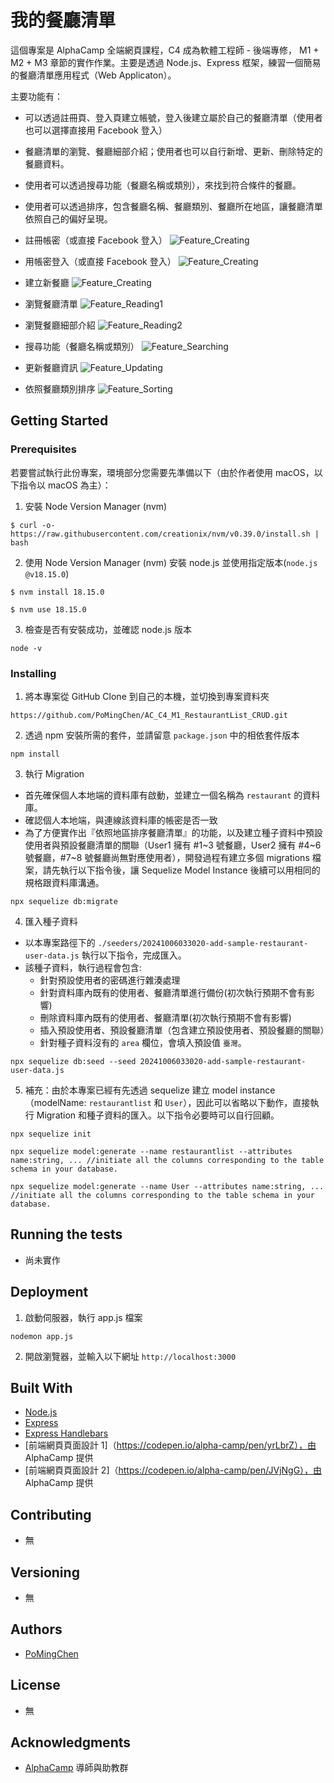 # 我的餐廳清單

這個專案是 AlphaCamp 全端網頁課程，C4 成為軟體工程師 - 後端專修， M1 + M2 + M3 章節的實作作業。主要是透過 Node.js、Express 框架，練習一個簡易的餐廳清單應用程式（Web Applicaton）。

主要功能有：

- 可以透過註冊頁、登入頁建立帳號，登入後建立屬於自己的餐廳清單（使用者也可以選擇直接用 Facebook 登入）
- 餐廳清單的瀏覽、餐廳細部介紹；使用者也可以自行新增、更新、刪除特定的餐廳資料。
- 使用者可以透過搜尋功能（餐廳名稱或類別），來找到符合條件的餐廳。
- 使用者可以透過排序，包含餐廳名稱、餐廳類別、餐廳所在地區，讓餐廳清單依照自己的偏好呈現。


- 註冊帳密（或直接 Facebook 登入）
![Feature_Creating](./public/images/Feature_Register.png)
- 用帳密登入（或直接 Facebook 登入）
![Feature_Creating](./public/images/Feature_Login.png)
- 建立新餐廳 
![Feature_Creating](./public/images/Feature_Creating.png)
- 瀏覽餐廳清單
![Feature_Reading1](./public/images/Feature_Reading1.png)
- 瀏覽餐廳細部介紹
![Feature_Reading2](./public/images/Feature_Reading2.png)
- 搜尋功能（餐廳名稱或類別）
![Feature_Searching](./public/images/Feature_Searching.png)
- 更新餐廳資訊
![Feature_Updating](./public/images/Feature_Updating.png)
- 依照餐廳類別排序
![Feature_Sorting](./public/images/Feature_Sorting.png)

## Getting Started

### Prerequisites

若要嘗試執行此份專案，環境部分您需要先準備以下（由於作者使用 macOS，以下指令以 macOS 為主）：

1. 安裝 Node Version Manager (nvm)

```
$ curl -o- https://raw.githubusercontent.com/creationix/nvm/v0.39.0/install.sh | bash
```

2. 使用 Node Version Manager (nvm) 安裝 node.js 並使用指定版本(`node.js @v18.15.0`)

```
$ nvm install 18.15.0
```

```
$ nvm use 18.15.0
```

3. 檢查是否有安裝成功，並確認 node.js 版本

```
node -v
```

### Installing

1. 將本專案從 GitHub Clone 到自己的本機，並切換到專案資料夾

```
https://github.com/PoMingChen/AC_C4_M1_RestaurantList_CRUD.git
```

2. 透過 npm 安裝所需的套件，並請留意 `package.json` 中的相依套件版本

```
npm install
```

3. 執行 Migration

- 首先確保個人本地端的資料庫有啟動，並建立一個名稱為 `restaurant` 的資料庫。
- 確認個人本地端，與連線該資料庫的帳密是否一致
- 為了方便實作出『依照地區排序餐廳清單』的功能，以及建立種子資料中預設使用者與預設餐廳清單的關聯（User1 擁有 #1~3 號餐廳，User2 擁有 #4~6 號餐廳，#7~8 號餐廳尚無對應使用者），開發過程有建立多個 migrations 檔案，請先執行以下指令後，讓 Sequelize Model Instance 後續可以用相同的規格跟資料庫溝通。

```
npx sequelize db:migrate
```

4. 匯入種子資料

- 以本專案路徑下的 `./seeders/20241006033020-add-sample-restaurant-user-data.js` 執行以下指令，完成匯入。
- 該種子資料，執行過程會包含:
  - 針對預設使用者的密碼進行雜湊處理
  - 針對資料庫內既有的使用者、餐廳清單進行備份(初次執行預期不會有影響)
  - 刪除資料庫內既有的使用者、餐廳清單(初次執行預期不會有影響)
  - 插入預設使用者、預設餐廳清單（包含建立預設使用者、預設餐廳的關聯）
  - 針對種子資料沒有的 `area` 欄位，會填入預設值 `臺灣`。

```
npx sequelize db:seed --seed 20241006033020-add-sample-restaurant-user-data.js
```

5. 補充：由於本專案已經有先透過 sequelize 建立 model instance（modelName: `restaurantlist` 和 `User`），因此可以省略以下動作，直接執行 Migration 和種子資料的匯入。以下指令必要時可以自行回顧。

```
npx sequelize init
```

```
npx sequelize model:generate --name restaurantlist --attributes name:string, ... //initiate all the columns corresponding to the table schema in your database.
```

```
npx sequelize model:generate --name User --attributes name:string, ... //initiate all the columns corresponding to the table schema in your database.
```

## Running the tests

- 尚未實作

## Deployment

1. 啟動伺服器，執行 app.js 檔案

```
nodemon app.js
```

2. 開啟瀏覽器，並輸入以下網址 `http://localhost:3000`

## Built With

- [Node.js](https://nodejs.org/en)
- [Express](https://expressjs.com)
- [Express Handlebars](https://www.npmjs.com/package/express-handlebars)
- [前端網頁頁面設計 1]（https://codepen.io/alpha-camp/pen/yrLbrZ），由 AlphaCamp 提供
- [前端網頁頁面設計 2]（https://codepen.io/alpha-camp/pen/JVjNgG），由 AlphaCamp 提供

## Contributing

- 無

## Versioning

- 無

## Authors

- [PoMingChen](https://github.com/PoMingChen)

## License

- 無

## Acknowledgments

- [AlphaCamp](https://tw.alphacamp.co/) 導師與助教群
 
